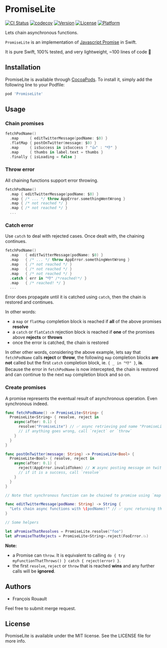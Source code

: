 # PromiseLite

[![CI Status](https://travis-ci.com/frouo/promise-lite.svg?branch=master)](https://travis-ci.com/github/frouo/promise-lite)
[![codecov](https://codecov.io/gh/frouo/promise-lite/branch/master/graph/badge.svg)](https://codecov.io/gh/frouo/promise-lite)
[![Version](https://img.shields.io/cocoapods/v/PromiseLite.svg?style=flat)](https://cocoapods.org/pods/PromiseLite)
[![License](https://img.shields.io/cocoapods/l/PromiseLite.svg?style=flat)](https://cocoapods.org/pods/PromiseLite)
[![Platform](https://img.shields.io/cocoapods/p/PromiseLite.svg?style=flat)](https://cocoapods.org/pods/PromiseLite)

Lets chain asynchronous functions.

`PromiseLite` is an implementation of [Javascript Promise](https://developer.mozilla.org/en-US/docs/Web/JavaScript/Reference/Global_Objects/Promise) in Swift. 

It is pure Swift, 100% tested, and very lightweight, ~100 lines of code 🌱

## Installation

PromiseLite is available through [CocoaPods](https://cocoapods.org). To install it, simply add the following line to your Podfile:

```ruby
pod 'PromiseLite'
```

## Usage

### Chain promises

```swift
fetchPodName()
  .map     { editTwitterMessage(podName: $0) }
  .flatMap { postOnTwitter(message: $0) }
  .map     { isSuccess in isSuccess ? "👍" : "👎" }
  .map     { thumbs in label.text = thumbs }
  .finally { isLoading = false }
```

### Throw error

All chaining functions support error throwing.

```swift
fetchPodName()
  .map { editTwitterMessage(podName: $0) }
  .map { /* ... */ throw AppError.somethingWentWrong }
  .map { /* not reached */ }
  .map { /* not reached */ }
  ...
```

### Catch error

Use `catch` to deal with rejected cases. Once dealt with, the chaining continues.

```swift
fetchPodName()
  .map   { editTwitterMessage(podName: $0) }
  .map   { /* ... */ throw AppError.somethingWentWrong }
  .map   { /* not reached */ }
  .map   { /* not reached */ }
  .map   { /* not reached */ }
  .catch { err in "👎" /*reached!*/ }
  .map   { /* reached! */ }
  ...
```

Error does propagate until it is catched using `catch`, then the chain is restored and continues.

In other words:
* a `map` or `flatMap` completion block is reached if __all__ of the above promises __resolve__
* a `catch` or `flatCatch` rejection block is reached if __one__ of the promises above __rejects__ or __throws__
* once the error is catched, the chain is restored

In other other words, considering the above example, lets say that `fetchPodName` calls __reject__ or __throw__, the following `map` completion blocks __are not__ called but the first `catch` completion block, ie. `{ _ in "👎" }`, __is__. Because the error in `fetchPodName` is now intercepted, the chain is restored and can continue to the next `map` completion block and so on.

### Create promises

A promise represents the eventual result of asynchronous operation. Even synchronous indeed.

```swift
func fetchPodName() -> PromiseLite<String> {
  PromiseLite<String> { resolve, reject in
    async(after: 0.1) {
      resolve("PromiseLite") // ✅ async retrieving pod name "PromiseLite" is a success, call `resolve`
      // if anything goes wrong, call `reject` or `throw`
    }
  }
}

func postOnTwitter(message: String) -> PromiseLite<Bool> {
  PromiseLite<Bool> { resolve, reject in
    async(after: 0.1) {
      reject(AppError.invalidToken) // ❌ async posting message on twitter fails, call `reject` or `throw`
      // if it is a success, call `resolve`
    }
  }
}

// Note that synchronous function can be chained to promise using `map`.

func editTwitterMessage(podName: String) -> String {
  "Lets chain async functions with \(podName)!" // ✅ sync returning the twitter message
}

// Some helpers

let aPromiseThatResolves = PromiseLite.resolve("foo")
let aPromiseThatRejects = PromiseLite<String>.reject(FooError.💥)
```

**Note:**
* a Promise can `throw`. It is equivalent to calling `do { try myFunctionThatThrows() } catch { reject(error) }`.
* the first `resolve`, `reject` or `throw` that is reached __wins__ and any further calls will be __ignored__.  

## Authors

- François Rouault

Feel free to submit merge request.

## License

PromiseLite is available under the MIT license. See the LICENSE file for more info.
